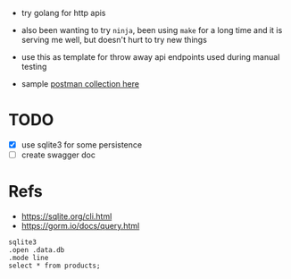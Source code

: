 - try golang for http apis
- also been wanting to try `ninja`, been using `make` for a long time and it is serving me well, but doesn't hurt to try new things

- use this as template for throw away api endpoints used during manual testing

- sample [postman collection here](docs/golang-try-gorilla-mux.postman_collection.json)

# TODO

- [x] use sqlite3 for some persistence
- [ ] create swagger doc

# Refs

- https://sqlite.org/cli.html
- https://gorm.io/docs/query.html

```
sqlite3
.open .data.db
.mode line
select * from products;
```
